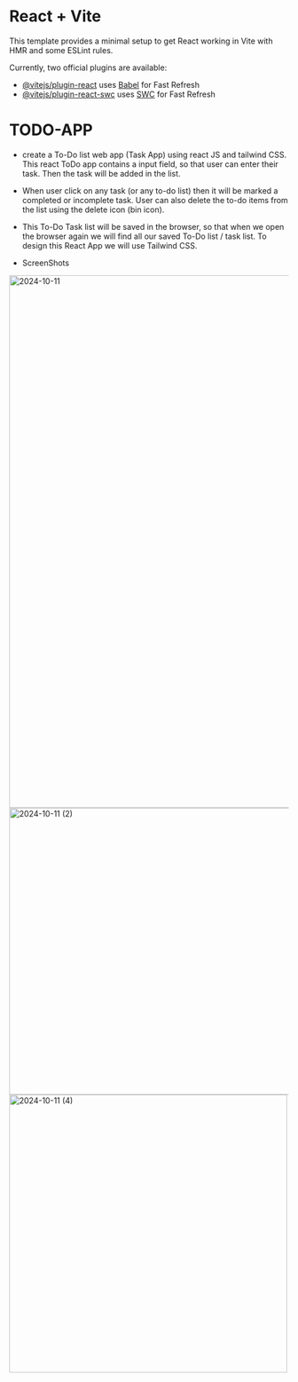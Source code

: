 # React + Vite

This template provides a minimal setup to get React working in Vite with HMR and some ESLint rules.

Currently, two official plugins are available:

- [@vitejs/plugin-react](https://github.com/vitejs/vite-plugin-react/blob/main/packages/plugin-react/README.md) uses [Babel](https://babeljs.io/) for Fast Refresh
- [@vitejs/plugin-react-swc](https://github.com/vitejs/vite-plugin-react-swc) uses [SWC](https://swc.rs/) for Fast Refresh

# TODO-APP
- create a To-Do list web app (Task App) using react JS and tailwind CSS. This react ToDo app contains a input field, so that user can enter their task. Then the task will be added in the list.

- When user click on any task (or any to-do list) then it will be marked a completed or incomplete task. User can also delete the to-do items from the list using the delete icon (bin icon).

- This To-Do Task list will be saved in the browser, so that when we open the browser again we will find all our saved To-Do list / task list. To design this React App we will use Tailwind CSS.

- ScreenShots
<img width="960" alt="2024-10-11" src="https://github.com/user-attachments/assets/b9b6893b-3841-4b57-86bf-d7ba7cc79205">
<img width="517" alt="2024-10-11 (2)" src="https://github.com/user-attachments/assets/e415020a-e22a-4036-94c4-715138076095">
<img width="501" alt="2024-10-11 (4)" src="https://github.com/user-attachments/assets/b4a5d66b-61f5-449f-ae71-e1583800b054">

